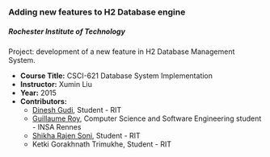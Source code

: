 ### Adding new features to H2 Database engine

##### Rochester Institute of Technology
Project: development of a new feature in H2 Database Management System.

* **Course Title:** CSCI-621 Database System Implementation
* **Instructor:** Xumin Liu
* **Year:** 2015
* **Contributors:**
  * <a href="https://github.com/dinesh8055">Dinesh Gudi</a>, Student - RIT
  * <a href="https://github.com/guroy">Guillaume Roy</a>, Computer Science and Software Engineering student - INSA Rennes
  * <a href="https://github.com/ShikhaSoni">Shikha Rajen Soni</a>, Student - RIT
  * Ketki Gorakhnath Trimukhe, Student - RIT
